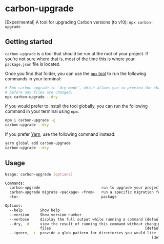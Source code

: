 # carbon-upgrade

[Experimental] A tool for upgrading Carbon versions (to v10): `npx carbon-upgrade`

## Getting started

`carbon-upgrade` is a tool that should be run at the root of your project. If
you're not sure where that is, most of the time this is where your
`package.json` file is located.

Once you find that folder, you can use the [`npx` tool](https://www.npmjs.com/package/npx)
to run the following commands in your terminal:

```bash
# Run carbon-upgrade in 'dry mode', which allows you to preview the changes
# before any files are changed.
npx carbon-upgrade --dry
```

If you would prefer to install the tool globally, you can run the following
command in your terminal using `npm`:

```bash
npm i carbon-upgrade -g
carbon-upgrade --dry
```

If you prefer [Yarn](https://yarnpkg.com/en/), use the following
command instead:

```bash
yarn global add carbon-upgrade
carbon-upgrade --dry
```

## Usage

```bash
Usage: carbon-upgrade [options]

Commands:
  carbon-upgrade                            run to upgrade your project[default]
  carbon-upgrade migrate <package> <from>   run a specific migration for a
  <to>                                      package

Options:
  --help        Show help                                              [boolean]
  --version     Show version number                                    [boolean]
  --verbose     display the full output while running a command [default: false]
  --dry, -d     view the result of running this command without changing any
                files                                           [default: false]
  --ignore, -i  provide a glob pattern for directories you would like ignored
                                                                   [default: ""]
```
